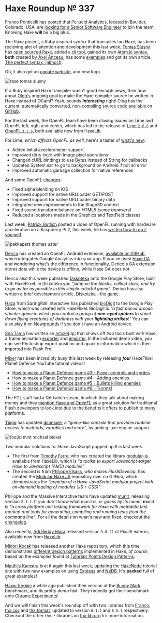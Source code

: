 [_template]: ../templates/roundup.html
[date]: / "2015-09-21 13:29:00"
[modified]: / "2015-09-27 16:09:00"
[published]: / "2015-09-27 16:30:00"
[“”]: a ""
# Haxe Roundup № 337

[Franco Ponticelli][tw1] has posted that [Pellucid Analytics][l2], located in Boulder,
Colorado, USA, are [looking for a Senior Software Engineer][l1] to join the team. 
Knowing Haxe **will** be a big plus.

The Raxe project, a Ruby _inspired syntax_ that transpiles too Haxe, has been
recieving alot of attention and development this last week. [Tomas Slusny][tw2]
has [open sourced Raxe][l3], added a [cli tool][l4], gained its own
[Atom.io syntax][l5], **both** created by [Axel Anceau][tw3], has some [examples][l6]
and got its own article, [The perfect syntax, (almost)][l7].

Oh, it also got an [update website][l8], and new logo.

![raxe tomas slusny](/img/337/raxe.png "The RaxeLang logo")

If a Ruby inspired Haxe transpiler wasn't good enough news, then how about 
[Oleg's][tw4] ongoing goal to make the Haxe compiler source be written in Haxe
instead of OCaml? Yeah, sounds _**interesting**_ right! Oleg has the current,
automatically converted, non-compiling [source code available on GitHub][l9].

For the last week, the OpenFL team have been closing issues on Lime and OpenFL left,
right and center, which has led to the release of [Lime `2.6.6`][l10] and 
[OpenFL `3.3.6`][l11], both available now from HaxeLib.

For Lime, _which affects OpenFL as well_, here's a taster of [what's new][l12]:
	
- Added initial accelerometer support
- Improved dirty logic with Image pixel operations
- Changed cURL bindings to use Bytes instead of String for callbacks
- Updated System.exit to go to background on Android if not an error
- Improved automatic garbage collection for native references

And some OpenFL [changes][l13]:
	
- Fixed alpha blending on iOS
- Improved support for native URLLoader GET/POST
- Improved support for native URLLoader binary data
- Integrated new improvements to the Stage3D context
- Fixed sound transform balance on HTML5 _(some browsers)_
- Reduced allocations made in the Graphics and TextField classes

Last week, [Patrick Gutlich][tw5] posted a video of OpenFL running with hardware acceleration
on a Raspberry Pi 2, this week, he has [written how to do it yourself][l14].

![pakkapets thomas uster](/img/337/pakkapets.png "Thomas Uster (@thomasuster) painting walkable areas in @PakkaPets.")

[Derico][tw6] has created an OpenFL Android extension, [available on GitHub][l15],
which integrates Google Analytics into your app. If you've used [Haxe GA][l16]
and wondering what's the difference in functionality, Derico's GA extension stores
data while the device is offline, while Haxe GA does not.

Derico also this week published [Diskoteka][l19] onto the Google Play Store, built
with HaxeFlixel. In Diskoteka you _“jump on the blocks, collect stars, and 
try to go as far as possible in this simple colorful game”_. Derico has also
written a brief development article, [Diskoteka - the game][l20].

[Haza][tw7] from SpringRoll Interactive has published [bioDigit][l17] to the
Google Play Store, which was created with HaxeFlixel. BioDigit is _“a fast 
paced arcade shooter game in which you control a group of **one-eyed spiders** 
to shoot down flying creatures of darkness with your **lightning strikes**!”_
You can also play it on [Newgrounds][l18] if you don't have an Android device.

[Sira Tama][tw9] has written an [article][l23][Jp] that shows off two tools built
with Haxe, a frame animation [exporter][l25] and [importer][l24]. In the included
demo video, you can see Photoshop export position and opacity information which is
then imported into Flash Pro.

[Mixer][tw8] has been incredibly busy this last week by releasing _**four**_
HaxeFlixel Planet Defence YouTube tutorial videos!

- [How to make a Planet Defence game #3 - Player controls and sprites][l21-67]
- [How to make a Planet Defence game #4 - Adding enemies][l21-19]
- [How to make a Planet Defence game #5 - Bullets killing enemies][l21-10]
- [How to make a Planet Defence game #6 - Turrets!][l22-19]

The FGL staff had a QA twitch steam, in which they talk about making money and
they [mention Haxe and OpenFL][l26] as a great solution for traditional Flash 
developers to  look into due to the benefits it offers to publish to many 
platforms.

[Tiago][tw10] has updated [dconsole][l27], a _“game-like console that provides 
runtime access to methods, variables and more”_, by adding luxe engine support.

![foo3d mint michael bickel](/img/337/foo3d.jpg "Michael Bickel (@dazKind) has integrated a mínt backend into Foo3D.")

Two modular solutions for Haxe JavaScript popped up this last week.

- The first from [Timothy Farrel][gh1] who has created the library [modular-js][l28]
available from HaxeLib, which is _“a toolkit to export Javascript-target Haxe to 
Javascript (AMD) modules”_.
- The second is from [Philippe Elsass][tw11], _who makes FlashDevelop_, has
created the [Modular Haxe JS][l29] repository over on GitHub, which demonstrates
the _“creation of a Haxe-JavaScript modular project with on-demand loading of 
modules (JS + CSS)”_.

Philippe and the Massive Interactive team have updated [munit][l30], releasing
version `2.1.2`. If you don't know what munit is, _or guess by its name_,
**m**unit is _“a cross platform unit testing framework for Haxe with metadata
test markup and tools for generating, compiling and running tests from the 
command line”_. For all the details on what's new and fixed, checkout the
[changelog][l31].

Also recently, [Adi Reddy Mora][tw12] released version `3.0.21`
of PixiJS externs, available now from [HaxeLib][l32].

[Midori Kocak][tw13] has released another Haxe repository, which this time
demonstrates [different design patterns][l33] implemented in Haxe, _of course_, based
on the examples found at [Tutorials Points Design Patterns][l34].

[Matthijs Kamstra][tw14] is at it again this last week, updating the [HaxeNode][l35]
tutorial site with two new examples on using [Express][l36] and [NeDB][l37]. It's
**packed** full of great examples!

[Haxor Engine][tw15] a while ago published their version of the [Bunny Mark][l38]
benchmark, and its pretty _damn_ fast. They recently got their benchmark onto
[Chrome Experiments][l39]!

And we will finish this week's roundup off with two libraries from [Franco][tw1],
[thx.csv][l40] and [thx.format][l41], updated to version `0.1.1` and `0.5.1`
respectively. Checkout the other `thx.*` libraries on [thx-lib.org][l42] for more 
information.

[gh1]: https://github.com/explorigin "@explorigin"

[tw15]: https://twitter.com/HaxorEngine "@HaxorEngine"
[tw14]: https://twitter.com/MatthijsKamstra "@MatthijsKamstra"
[tw13]: https://twitter.com/midorikocak "@midorikocak"
[tw12]: https://twitter.com/adireddy "@adireddy"
[tw11]: https://twitter.com/elsassph "@elsassph"
[tw10]: https://twitter.com/prog4mr "@prog4mr"
[tw9]: https://twitter.com/dango_itimi "@dango_itimi"
[tw8]: https://twitter.com/5Mixer "@5Mixer"
[tw7]: https://twitter.com/haza418 "@haza418"
[tw6]: https://twitter.com/DrDerico_ru "@DrDerico_ru"
[tw5]: https://twitter.com/gepatto "@gepatto"
[tw4]: https://twitter.com/PeyTyPeyTy "@PeyTyPeyTy"
[tw3]: https://twitter.com/PeekMo "@PeekMo"
[tw2]: https://twitter.com/_deathbeam "@_deathbeam"
[tw1]: https://twitter.com/fponticelli "@fponticelli"

[l42]: http://thx-lib.org/ "Thx-Lib.org"
[l41]: http://lib.haxe.org/p/thx.format "Thx.format on HaxeLib"
[l40]: http://lib.haxe.org/p/thx.csv "Thx.csv on HaxeLib"
[l39]: https://www.chromeexperiments.com/experiment/bunny-sprites "Haxor Engine powered Bunny Mark on Chrome Experiments"
[l38]: http://haxor.xyz/demos/bunny-mark/ "Haxor Engine Bunny Mark"
[l37]: http://matthijskamstra.github.io/haxenode/06nedb/example.html "NeDB Haxe and JavaScript example"
[l36]: http://matthijskamstra.github.io/haxenode/05website/exampleAdvanced.html "Advanced Express Haxe and NodeJS example"
[l35]: http://matthijskamstra.github.io/haxenode/ "Haxe and NodeJS tutorial site"
[l34]: http://www.tutorialspoint.com/design_pattern/ "Tutorials Point Design Patterns"
[l33]: https://github.com/mtkocak/haxe-design-patterns "Haxe Design Patterns on GitHub"
[l32]: http://lib.haxe.org/p/pixijs "PixiJS on HaxeLib"
[l31]: https://github.com/massiveinteractive/MassiveUnit/blob/master/CHANGES.md "MUnit CHANGELOG on GitHub"
[l30]: http://lib.haxe.org/p/munit "MUnit on HaxeLib"
[l29]: https://github.com/elsassph/modular-haxe-example "Modular Haxe JS Example on GitHub"
[l28]: http://lib.haxe.org/p/modular-js "Modular JS on HaxeLib"
[l27]: https://github.com/ProG4mr/dconsole "DConsole on GitHub"
[l26]: http://www.twitch.tv/enhancelive/v/17404947?t=4m58s "FGL.com - Over a decade in the gaming industry - Answering your questions on making money in game dev!"
[l25]: https://github.com/siratama/FrameAnimationExport "FrameAnimationExport on GitHub"
[l24]: https://github.com/siratama/FrameAnimationImport "FrameAnimationImport on GitHub"
[l23]: http://www.dango-itimi.com/blog/archives/2015/001238.html "FrameAnimation Export and Import built with Haxe"
	
[l22-19]: https://www.youtube.com/watch?v=-rhNffnwWxI "How to make a Planet Defence game #6 on YouTube"
[l21-10]: https://www.youtube.com/watch?v=Ae0WYRBPuZo "How to make a Planet Defence game #5 on YouTube"
[l21-19]: https://www.youtube.com/watch?v=XInyKhC7I1w "How to make a Planet Defence game #4 on YouTube"
[l21-67]: https://www.youtube.com/watch?v=7Js6zmJCjC8 "How to make a Planet Defence game #3 on YouTube"
	
[l20]: http://t.drderico.ru/2015/09/23/diskoteka-the-game/ "Diskoteka - The game"
[l19]: https://play.google.com/store/apps/details?id=com.drderico.diskoteka "Diskoteka on the Google Play Store"
[l18]: http://www.newgrounds.com/portal/view/655444 "BioDigit on Newgrounds"
[l17]: https://play.google.com/store/apps/details?id=me.haza.biodigit "bioDigit on the Google Play Store"
[l16]: https://github.com/sempaigames/haxe-ga "Haxe GA on GitHub"
[l15]: https://github.com/DrDerico/drderico-ga "DrDerico Google Analytics on GitHub"
[l14]: http://www.gepatto.nl/getting-openfl-to-run-with-hardware-acceleration-on-a-raspberry-pi-2/ "Getting OpenFL to run with hardware acceleration on Raspberry Pi 2"
[l13]: https://github.com/openfl/openfl/blob/master/CHANGELOG.md "OpenFL CHANGELOG on GitHub"
[l12]: https://github.com/openfl/lime/blob/master/CHANGELOG.md "Lime CHANGELOG on GitHub"
[l11]: http://lib.haxe.org/p/openfl "OpenFL 3.3.6 on HaxeLib"
[l10]: http://lib.haxe.org/p/lime "Lime 2.6.6 on HaxeLib"
[l9]: https://github.com/PeyTy/HaxeInHaxe "HaxeInHaxe on GitHub"
[l8]: https://raxe-lang.org/ "Raxe - An awesome mix between Haxe and Ruby"
[l7]: https://nondev.io/The-perfect-syntax-almost/ "The perfect syntax (almost)"
[l6]: https://github.com/nondev/raxe/tree/master/examples "Raxe Examples in Github"
[l5]: https://atom.io/packages/raxe-lang "Raxe Atom.io Syntax Highlighter"
[l4]: https://twitter.com/_deathbeam/status/647515910543159296 "Raxe now has a CLI Tool"
[l3]: https://github.com/nondev/raxe "Raxe on GitHub"
[l2]: http://www.pellucid.com/ "Pellucid Analytics: Data. Visualization. Advice"
[l1]: https://careers.stackoverflow.com/jobs/98325/senior-software-engineer-pellucid-analytics " Job Details for Senior Software Engineer at Pellucid Analytics"